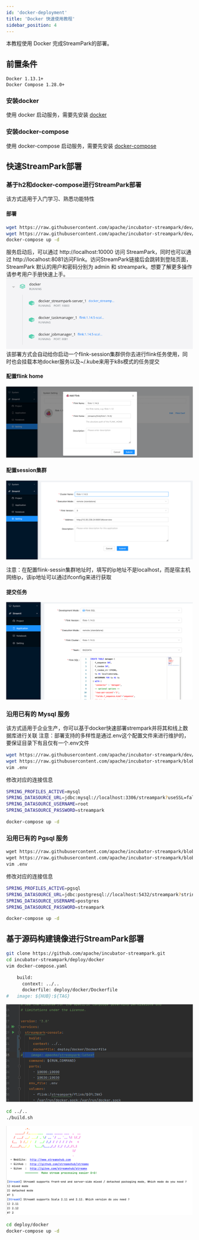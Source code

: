 ```yaml
---
id: 'docker-deployment'
title: 'Docker 快速使用教程'
sidebar_position: 4
---
```


本教程使用 Docker 完成StreamPark的部署。
## 前置条件

    Docker 1.13.1+
    Docker Compose 1.28.0+

### 安装docker
使用 docker 启动服务，需要先安装 [docker](https://www.docker.com/)

### 安装docker-compose
使用 docker-compose 启动服务，需要先安装 [docker-compose](https://docs.docker.com/compose/install/)

## 快速StreamPark部署

### 基于h2和docker-compose进行StreamPark部署
该方式适用于入门学习、熟悉功能特性
#### 部署

```sh
wget https://raw.githubusercontent.com/apache/incubator-streampark/dev/deploy/docker/docker-compose.yaml
wget https://raw.githubusercontent.com/apache/incubator-streampark/dev/deploy/docker/.env
docker-compose up -d
```
服务启动后，可以通过 http://localhost:10000 访问 StreamPark，同时也可以通过 http://localhost:8081访问Flink。访问StreamPark链接后会跳转到登陆页面，StreamPark 默认的用户和密码分别为 admin 和 streampark。想要了解更多操作请参考用户手册快速上手。
![](/doc/image/streampark_docker-compose.png)
该部署方式会自动给你启动一个flink-session集群供你去进行flink任务使用，同时也会挂载本地docker服务以及~/.kube来用于k8s模式的任务提交

#### 配置flink home

![](/doc/image/streampark_flinkhome.png)

#### 配置session集群

![](/doc/image/remote.png)

注意：在配置flink-sessin集群地址时，填写的ip地址不是localhost，而是宿主机网络ip，该ip地址可以通过ifconfig来进行获取

#### 提交任务

![](/doc/image/remoteSubmission.png)


### 沿用已有的 Mysql 服务
该方式适用于企业生产，你可以基于docker快速部署strempark并将其和线上数据库进行关联
注意：部署支持的多样性是通过.env这个配置文件来进行维护的，要保证目录下有且仅有一个.env文件
```sh
wget https://raw.githubusercontent.com/apache/incubator-streampark/dev/deploy/docker/docker-compose.yaml
wget https://raw.githubusercontent.com/apache/incubator-streampark/blob/dev/deploy/docker/mysql/.env
vim .env
```
修改对应的连接信息
```sh
SPRING_PROFILES_ACTIVE=mysql
SPRING_DATASOURCE_URL=jdbc:mysql://localhost:3306/streampark?useSSL=false&useUnicode=true&characterEncoding=UTF-8&allowPublicKeyRetrieval=false&useJDBCCompliantTimezoneShift=true&useLegacyDatetimeCode=false&serverTimezone=GMT%2B8
SPRING_DATASOURCE_USERNAME=root
SPRING_DATASOURCE_PASSWORD=streampark
```

```sh
docker-compose up -d
```
### 沿用已有的 Pgsql 服务
```html
wget https://raw.githubusercontent.com/apache/incubator-streampark/blob/dev/deploy/docker/docker-compose.yaml
wget https://raw.githubusercontent.com/apache/incubator-streampark/blob/dev/deploy/docker/pgsql/.env
vim .env
```
修改对应的连接信息
```sh
SPRING_PROFILES_ACTIVE=pgsql
SPRING_DATASOURCE_URL=jdbc:postgresql://localhost:5432/streampark?stringtype=unspecified
SPRING_DATASOURCE_USERNAME=postgres
SPRING_DATASOURCE_PASSWORD=streampark
```
```sh
docker-compose up -d
```

## 基于源码构建镜像进行StreamPark部署
```sh
git clone https://github.com/apache/incubator-streampark.git
cd incubator-streampark/deploy/docker
vim docker-compose.yaml
```

```sh
    build:
      context: ../..
      dockerfile: deploy/docker/Dockerfile
#   image: ${HUB}:${TAG}
```
![](/doc/image/streampark_source_generation_image.png)

```sh
cd ../..
./build.sh
```
![](/doc/image/streampark_build.png)

```sh
cd deploy/docker
docker-compose up -d
```
